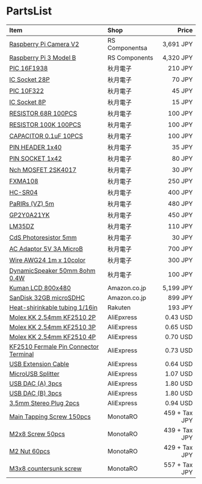 # PartsList

| Item                                                                                                         | Shop           | Price         |
|:-------------------------------------------------------------------------------------------------------------|:---------------|--------------:|
| [Raspberry Pi Camera V2](https://jp.rs-online.com/web/p/video-modules/9132664/)                              | RS Componentsa | 3,691 JPY     |
| [Raspberry Pi 3 Model B](https://jp.rs-online.com/web/p/processor-microcontroller-development-kits/1225826/) | RS Components  | 4,320 JPY     |
| [PIC 16F1938](http://akizukidenshi.com/catalog/g/gI-04357/)                                                  | 秋月電子       | 210 JPY       |
| [IC Socket 28P](http://akizukidenshi.com/catalog/g/gP-01339/)                                                | 秋月電子       | 70 JPY        |
| [PIC 10F322](http://akizukidenshi.com/catalog/g/gI-05824/)                                                   | 秋月電子       | 45 JPY        |
| [IC Socket 8P](http://akizukidenshi.com/catalog/g/gP-00035/)                                                 | 秋月電子       | 15 JPY        |
| [RESISTOR 68R 100PCS](http://akizukidenshi.com/catalog/g/gR-07801/)                                          | 秋月電子       | 100 JPY       |
| [RESISTOR 100K 100PCS](http://akizukidenshi.com/catalog/g/gR-07853/)                                         | 秋月電子       | 100 JPY       |
| [CAPACITOR 0.1uF 10PCS](http://akizukidenshi.com/catalog/g/gP-04065/)                                        | 秋月電子       | 100 JPY       |
| [PIN HEADER 1x40](http://akizukidenshi.com/catalog/g/gC-00167/)                                              | 秋月電子       | 35 JPY        |
| [PIN SOCKET 1x42](http://akizukidenshi.com/catalog/g/gC-05779/)                                              | 秋月電子       | 80 JPY        |
| [Nch MOSFET 2SK4017](http://akizukidenshi.com/catalog/g/gI-07597/)                                           | 秋月電子       | 30 JPY        |
| [FXMA108](http://akizukidenshi.com/catalog/g/gM-04522/)                                                      | 秋月電子       | 250 JPY       |
| [HC-SR04](http://akizukidenshi.com/catalog/g/gM-11009/)                                                      | 秋月電子       | 400 JPY       |
| [PaRIRs (VZ) 5m](http://akizukidenshi.com/catalog/g/gM-09750/)                                               | 秋月電子       | 480 JPY       |
| [GP2Y0A21YK](http://akizukidenshi.com/catalog/g/gI-02551/)                                                   | 秋月電子       | 450 JPY       |
| [LM35DZ](http://akizukidenshi.com/catalog/g/gI-00116/)                                                       | 秋月電子       | 110 JPY       |
| [CdS Photoresistor 5mm](http://akizukidenshi.com/catalog/g/gI-00110/)                                        | 秋月電子       | 30 JPY        |
| [AC Adaptor 5V 3A MicroB](http://akizukidenshi.com/catalog/g/gM-12001/)                                      | 秋月電子       | 700 JPY       |
| [Wire AWG24 1m x 10color](http://akizukidenshi.com/catalog/g/gP-10672/)                                      | 秋月電子       | 300 JPY       |
| [DynamicSpeaker 50mm 8ohm 0.4W](http://akizukidenshi.com/catalog/g/gP-09013/)                                | 秋月電子       | 100 JPY       |
| [Kuman LCD 800x480](https://www.amazon.co.jp/dp/B01GZXMIUU/)                                                 | Amazon.co.jp   | 5,199 JPY     |
| [SanDisk 32GB microSDHC](https://www.amazon.co.jp/dp/B074W6YY8K/)                                            | Amazon.co.jp   | 899 JPY       |
| [Heat-shirinkable tubing 1/16in](https://item.rakuten.co.jp/auc-treevillage/hstt06-48-q/)                    | Rakuten        | 193 JPY       |
| [Molex KK 2.54mm KF2510 2P](https://www.aliexpress.com/item//32820017968.html)                               | AliEpxress     | 0.43 USD      |
| [Molex KK 2.54mm KF2510 3P](https://www.aliexpress.com/item//32801489541.html)                               | AliExpress     | 0.65 USD      |
| [Molex KK 2.54mm KF2510 4P](https://www.aliexpress.com/item//32827103841.html)                               | AliExpress     | 0.70 USD      |
| [KF2510 Fermale Pin Connector Terminal](https://www.aliexpress.com/item//32825549837.html)                   | AliExpress     | 0.73 USD      |
| [USB Extension Cable](https://www.aliexpress.com/item//32908620406.html)                                     | AliExpress     | 0.64 USD      |
| [MicroUSB Splitter](https://www.aliexpress.com/item//32837528901.html)                                       | AliExpress     | 1.07 USD      |
| [USB DAC (A) 3pcs](https://www.aliexpress.com/item//32659748710.html)                                        | AliExpress     | 1.80 USD      |
| [USB DAC (B) 3pcs](https://www.aliexpress.com/item//32673744597.html)                                        | AliExpress     | 1.80 USD      |
| [3.5mm Stereo Plug 2pcs](https://www.aliexpress.com/item//32821667409.html)                                  | AliExpress     | 0.94 USD      |
| [Main Tapping Screw 150pcs](https://www.monotaro.com/p/0551/3322/)                                           | MonotaRO       | 459 + Tax JPY |
| [M2x8 Screw 50pcs](https://www.monotaro.com/p/4926/3426/)                                                    | MonotaRO       | 439 + Tax JPY |
| [M2 Nut 60pcs](https://www.monotaro.com/p/2344/2642/)                                                        | MonotaRO       | 429 + Tax JPY |
| [M3x8 countersunk screw](https://www.monotaro.com/p/0830/6864/)                                              | MonotaRO       | 557 + Tax JPY |

